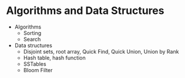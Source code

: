 # Algorithms and Data Structures

* Algorithms
  - Sorting
  - Search
* Data structures
  - Disjoint sets, root array, Quick Find, Quick Union, Union by Rank
  - Hash table, hash function
  - SSTables
  - Bloom Filter
